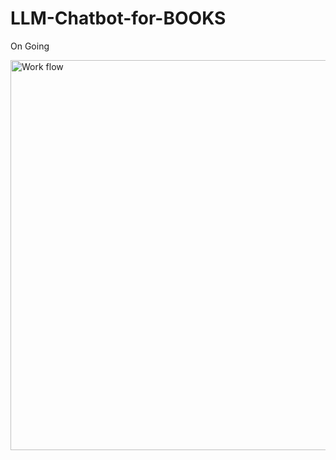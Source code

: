 # LLM-Chatbot-for-BOOKS  

On Going


<img width="624" alt="Work flow" src="https://github.com/Pratik-Aher/LLM-Chatbot-for-Medical/assets/110840474/27abd1a4-5eed-431d-8657-eb1ef18621a7">

